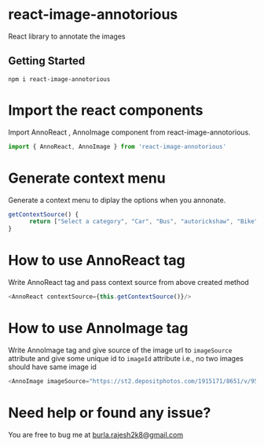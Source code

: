 # react-image-annotorious
React library to annotate the images

## Getting Started
```shell
npm i react-image-annotorious
```

# Import the react components
Import AnnoReact , AnnoImage component from react-image-annotorious.
    
```js
import { AnnoReact, AnnoImage } from 'react-image-annotorious'
```
# Generate context menu
Generate a context menu to diplay the options when you annonate.
    
```js
getContextSource() {
      return ["Select a category", "Car", "Bus", "autorickshaw", "Bike"];
}
```
# How to use AnnoReact tag
Write AnnoReact tag and pass context source from above created method
    
```js
<AnnoReact contextSource={this.getContextSource()}/>
```
# How to use AnnoImage tag
Write AnnoImage tag and give source of the image url to `imageSource` attribute and give some unique id to `imageId` attribute i.e., no two images should have same image id
```js
<AnnoImage imageSource="https://st2.depositphotos.com/1915171/8651/v/950/depositphotos_86518008-stock-illustration-transport-icons-car-bike-bus.jpg" imageid="0"></AnnoImage>
``` 
# Need help or found any issue?
You are free to bug me at burla.rajesh2k8@gmail.com
   
    
